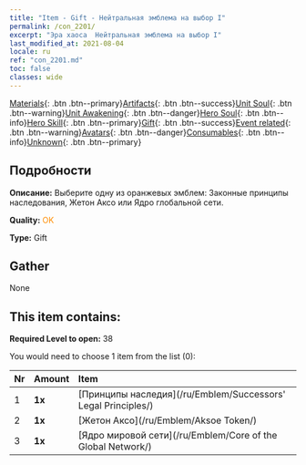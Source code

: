 ```yaml
---
title: "Item - Gift - Нейтральная эмблема на выбор I"
permalink: /con_2201/
excerpt: "Эра хаоса  Нейтральная эмблема на выбор I"
last_modified_at: 2021-08-04
locale: ru
ref: "con_2201.md"
toc: false
classes: wide
---
```

 [Materials](/ItemsRU/){: .btn .btn--primary}[Artifacts](/ItemsRU/Artifacts/){: .btn .btn--success}[Unit Soul](/ItemsRU/UnitSoul/){: .btn .btn--warning}[Unit Awakening](/ItemsRU/UnitAwakening/){: .btn .btn--danger}[Hero Soul](/ItemsRU/HeroSoul/){: .btn .btn--info}[Hero Skill](/ItemsRU/HeroSkill/){: .btn .btn--primary}[Gift](/ItemsRU/Gift/){: .btn .btn--success}[Event related](/ItemsRU/Events/){: .btn .btn--warning}[Avatars](/ItemsRU/Avatars/){: .btn .btn--danger}[Consumables](/ItemsRU/Consumables/){: .btn .btn--info}[Unknown](/ItemsRU/Unknown/){: .btn .btn--primary}

## Подробности
 **Описание:** Выберите одну из оранжевых эмблем: Законные принципы наследования, Жетон Аксо или Ядро глобальной сети.

 **Quality:** <span style="color: #FF8C00">OK</span>

 **Type:** Gift

## Gather

  None

## This item contains:

 **Required Level to open:** 38

 You would need to choose 1 item from the list (0):

  | Nr | Amount |     Item    |
  |:---|:-------|:------------|
  | 1 |  **1x** | [Принципы наследия](/ru/Emblem/Successors' Legal Principles/) |  | 
  | 2 |  **1x** | [Жетон Аксо](/ru/Emblem/Aksoe Token/) |  | 
  | 3 |  **1x** | [Ядро мировой сети](/ru/Emblem/Core of the Global Network/) |  | 
